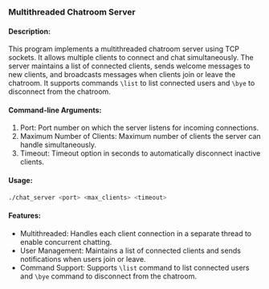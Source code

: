 ### Multithreaded Chatroom Server

#### Description:
This program implements a multithreaded chatroom server using TCP sockets. It allows multiple clients to connect and chat simultaneously. The server maintains a list of connected clients, sends welcome messages to new clients, and broadcasts messages when clients join or leave the chatroom. It supports commands `\list` to list connected users and `\bye` to disconnect from the chatroom.

#### Command-line Arguments:
1. Port: Port number on which the server listens for incoming connections.
2. Maximum Number of Clients: Maximum number of clients the server can handle simultaneously.
3. Timeout: Timeout option in seconds to automatically disconnect inactive clients.

#### Usage:
```bash
./chat_server <port> <max_clients> <timeout>
```

#### Features:
- Multithreaded: Handles each client connection in a separate thread to enable concurrent chatting.
- User Management: Maintains a list of connected clients and sends notifications when users join or leave.
- Command Support: Supports `\list` command to list connected users and `\bye` command to disconnect from the chatroom.
